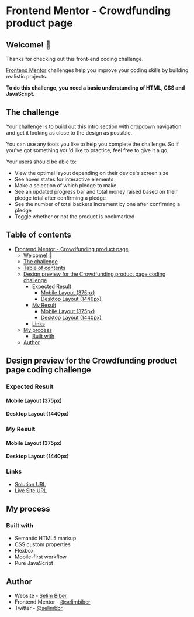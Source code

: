 # Frontend Mentor - Crowdfunding product page

## Welcome! 👋

Thanks for checking out this front-end coding challenge.

[Frontend Mentor](https://www.frontendmentor.io) challenges help you improve your coding skills by building realistic projects.

**To do this challenge, you need a basic understanding of HTML, CSS and JavaScript.**

## The challenge

Your challenge is to build out this Intro section with dropdown navigation and get it looking as close to the design as possible.

You can use any tools you like to help you complete the challenge. So if you've got something you'd like to practice, feel free to give it a go.

Your users should be able to: 

- View the optimal layout depending on their device's screen size 
- See hover states for interactive elements 
- Make a selection of which pledge to make 
- See an updated progress bar and total money raised based on their pledge total after confirming a pledge 
- See the number of total backers increment by one after confirming a pledge 
- Toggle whether or not the product is bookmarked

## Table of contents
- [Frontend Mentor - Crowdfunding product page](#frontend-mentor---crowdfunding-product-page)
  - [Welcome! 👋](#welcome-)
  - [The challenge](#the-challenge)
  - [Table of contents](#table-of-contents)
  - [Design preview for the Crowdfunding product page coding challenge](#design-preview-for-the-crowdfunding-product-page-coding-challenge)
    - [Expected Result](#expected-result)
      - [Mobile Layout (375px)](#mobile-layout-375px)
      - [Desktop Layout (1440px)](#desktop-layout-1440px)
    - [My Result](#my-result)
      - [Mobile Layout (375px)](#mobile-layout-375px-1)
      - [Desktop Layout (1440px)](#desktop-layout-1440px-1)
    - [Links](#links)
  - [My process](#my-process)
    - [Built with](#built-with)
  - [Author](#author)

## Design preview for the Crowdfunding product page coding challenge

### Expected Result

#### Mobile Layout (375px)

#### Desktop Layout (1440px)

### My Result

#### Mobile Layout (375px)

#### Desktop Layout (1440px)


### Links

- [Solution URL]()
- [Live Site URL](https://htmlpreview.github.io/?https://github.com/selimbiber/Pure-JavaScript-Projects/blob/main/CrowdfundingProductPage/index.html)

## My process

### Built with

- Semantic HTML5 markup
- CSS custom properties
- Flexbox
- Mobile-first workflow
- Pure JavaScript

## Author

- Website - [Selim Biber](https://www.selimbiber.dev)
- Frontend Mentor - [@selimbiber](https://www.frontendmentor.io/profile/selimbiber)
- Twitter - [@selimbbr](https://www.twitter.com/selimbbr)

